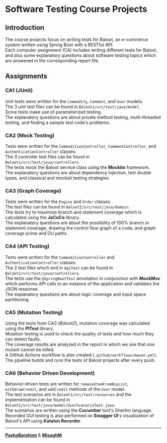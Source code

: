 # Software Testing Course Projects

## Introduction

The course projects focus on writing tests for Baloot, an e-commerce system written using Spring Boot with a RESTful API.  
Each computer assignment (CA) includes writing different tests for Baloot, and also some explanatory questions about software testing topics which are answered in the corresponding report file.

## Assignments

### CA1 (JUnit)

Unit tests were written for the `Commodity`, `Comment`, and `User` models.  
The 3 unit test files can be found in `Baloot1/src/test/java/model`.  
Some tests make use of parameterized testing.  
The explanatory questions are about private method testing, multi-threaded testing, and finding a sample test code's problems.

### CA2 (Mock Testing)

Tests were written for the `CommoditiesController`, `CommentController`, and `AuthenticationController` classes.  
The 3 controller test files can be found in `Baloot1/src/test/java/controllers`.  
The tests mock the Baloot service class using the **Mockito** framework.  
The explanatory questions are about dependency injection, test double types, and classical and mockist testing strategies.

### CA3 (Graph Coverage)

Tests were written for the `Engine` and `Order` classes.  
The test files can be found in `Baloot2/src/test/java/domain`.  
The tests try to maximize branch and statement coverage which is calculated using the **JaCoCo** library.  
The explanatory questions are about the possibility of 100% branch or statement coverage, drawing the control flow graph of a code, and graph coverage prime and DU paths.

### CA4 (API Testing)

Tests were written for the `CommoditiesController` and `AuthenticationController` classes.  
The 2 test files which end in `ApiTest` can be found in `Baloot1/src/test/java/controllers`.  
The tests use the `@SpringBootTest` annotation in conjunction with **MockMvc** which performs API calls to an instance of the application and validates the JSON response.  
The explanatory questions are about logic coverage and input space partitioning.

### CA5 (Mutation Testing)

Using the tests from CA3 (*Baloot2*), mutation coverage was calculated using the **PITest** library.  
Mutation testing is used to check the quality of tests and how much they can detect faults.  
The coverage results are analyzed in the report in which we see that one mutant cannot be killed.  
A GitHub Actions workflow is also created (`.github/workflows/maven.yml`). The pipeline builds and runs the tests of Baloot projects after every push.

### CA6 (Behavior Driven Development)

Behavior-driven tests are written for `removeItemFromBuyList`, `withdrawCredit`, and `addCredit` methods of the `User` model.  
The test scenarios are in `Baloot1/src/test/resources` and the implementation can be found in `Baloot1/src/test/java/model/UserScenarioTest.java`.  
The scenarios are written using the **Cucumber** tool's Gherkin language.  
Recorded GUI testing is also performed on **Swagger UI**'s visualization of Baloot's API using **Katalon Recorder**.

---

[**PashaBarahimi**](https://github.com/PashaBarahimi) & [**MisaghM**](https://github.com/MisaghM)
